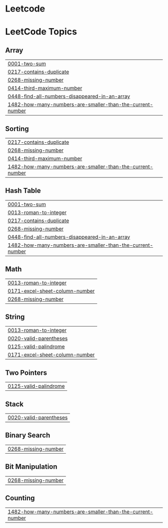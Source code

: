 # Leetcode
<!---LeetCode Topics Start-->
# LeetCode Topics
## Array
|  |
| ------- |
| [0001-two-sum](https://github.com/PrathyushaBatchalakuri/Leetcode/tree/master/0001-two-sum) |
| [0217-contains-duplicate](https://github.com/PrathyushaBatchalakuri/Leetcode/tree/master/0217-contains-duplicate) |
| [0268-missing-number](https://github.com/PrathyushaBatchalakuri/Leetcode/tree/master/0268-missing-number) |
| [0414-third-maximum-number](https://github.com/PrathyushaBatchalakuri/Leetcode/tree/master/0414-third-maximum-number) |
| [0448-find-all-numbers-disappeared-in-an-array](https://github.com/PrathyushaBatchalakuri/Leetcode/tree/master/0448-find-all-numbers-disappeared-in-an-array) |
| [1482-how-many-numbers-are-smaller-than-the-current-number](https://github.com/PrathyushaBatchalakuri/Leetcode/tree/master/1482-how-many-numbers-are-smaller-than-the-current-number) |
## Sorting
|  |
| ------- |
| [0217-contains-duplicate](https://github.com/PrathyushaBatchalakuri/Leetcode/tree/master/0217-contains-duplicate) |
| [0268-missing-number](https://github.com/PrathyushaBatchalakuri/Leetcode/tree/master/0268-missing-number) |
| [0414-third-maximum-number](https://github.com/PrathyushaBatchalakuri/Leetcode/tree/master/0414-third-maximum-number) |
| [1482-how-many-numbers-are-smaller-than-the-current-number](https://github.com/PrathyushaBatchalakuri/Leetcode/tree/master/1482-how-many-numbers-are-smaller-than-the-current-number) |
## Hash Table
|  |
| ------- |
| [0001-two-sum](https://github.com/PrathyushaBatchalakuri/Leetcode/tree/master/0001-two-sum) |
| [0013-roman-to-integer](https://github.com/PrathyushaBatchalakuri/Leetcode/tree/master/0013-roman-to-integer) |
| [0217-contains-duplicate](https://github.com/PrathyushaBatchalakuri/Leetcode/tree/master/0217-contains-duplicate) |
| [0268-missing-number](https://github.com/PrathyushaBatchalakuri/Leetcode/tree/master/0268-missing-number) |
| [0448-find-all-numbers-disappeared-in-an-array](https://github.com/PrathyushaBatchalakuri/Leetcode/tree/master/0448-find-all-numbers-disappeared-in-an-array) |
| [1482-how-many-numbers-are-smaller-than-the-current-number](https://github.com/PrathyushaBatchalakuri/Leetcode/tree/master/1482-how-many-numbers-are-smaller-than-the-current-number) |
## Math
|  |
| ------- |
| [0013-roman-to-integer](https://github.com/PrathyushaBatchalakuri/Leetcode/tree/master/0013-roman-to-integer) |
| [0171-excel-sheet-column-number](https://github.com/PrathyushaBatchalakuri/Leetcode/tree/master/0171-excel-sheet-column-number) |
| [0268-missing-number](https://github.com/PrathyushaBatchalakuri/Leetcode/tree/master/0268-missing-number) |
## String
|  |
| ------- |
| [0013-roman-to-integer](https://github.com/PrathyushaBatchalakuri/Leetcode/tree/master/0013-roman-to-integer) |
| [0020-valid-parentheses](https://github.com/PrathyushaBatchalakuri/Leetcode/tree/master/0020-valid-parentheses) |
| [0125-valid-palindrome](https://github.com/PrathyushaBatchalakuri/Leetcode/tree/master/0125-valid-palindrome) |
| [0171-excel-sheet-column-number](https://github.com/PrathyushaBatchalakuri/Leetcode/tree/master/0171-excel-sheet-column-number) |
## Two Pointers
|  |
| ------- |
| [0125-valid-palindrome](https://github.com/PrathyushaBatchalakuri/Leetcode/tree/master/0125-valid-palindrome) |
## Stack
|  |
| ------- |
| [0020-valid-parentheses](https://github.com/PrathyushaBatchalakuri/Leetcode/tree/master/0020-valid-parentheses) |
## Binary Search
|  |
| ------- |
| [0268-missing-number](https://github.com/PrathyushaBatchalakuri/Leetcode/tree/master/0268-missing-number) |
## Bit Manipulation
|  |
| ------- |
| [0268-missing-number](https://github.com/PrathyushaBatchalakuri/Leetcode/tree/master/0268-missing-number) |
## Counting
|  |
| ------- |
| [1482-how-many-numbers-are-smaller-than-the-current-number](https://github.com/PrathyushaBatchalakuri/Leetcode/tree/master/1482-how-many-numbers-are-smaller-than-the-current-number) |
<!---LeetCode Topics End-->